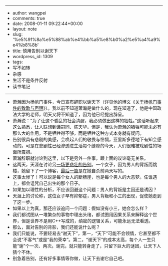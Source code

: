 - --
- author: wangpei
- comments: true
- date: 2008-01-11 09:22:44+00:00
- layout: note
- slug: '%e5%91%8a%e5%88%ab%e4%bb%a5%e8%b0%a2%e5%a4%a9%e4%b8%8b'
- title: 慎用告别以谢天下
- wordpress_id: 1309
- tags:
- 写不如转
- 杂感
- 生活不是条件反射
- 读书笔记
- --
- 萧瀚因为杨帆门事件，今日宣布辞职以谢天下（详见他的博文《[关于杨帆门事件的致歉与声明](http://blog.sina.com.cn/s/blog_4a5a2c1601008r92.html)》）。我以前不知道萧瀚是做什么的，现在知道了，他是中国政法大学的老师，明天又将不知道了，因为他已经提出辞呈。
- 萧瀚说：“为了让这个昏乱的社会清醒，我必须做出这样的牺牲。”这话听起来这么熟悉，让人联想到谭嗣同、陈天华。但是，我认为萧瀚的牺牲可能未必有那么大的作用，不是牺牲得不够，而是牺牲这种方式本身就有疑问。
- 告别很具有悲剧的美感，会唤起人们的敬畏与怜悯，亚里斯多德地下有知会感动的。可是在悲剧性已经渗透进生活每个缝隙的今天，人们很难被戏剧性的场面所震撼。
- 萧瀚辞职就讨论到这里，以下是另外一件事，跟上面的议论毫无关系。
- 这两天，天涯在讨论另[一场更悲壮的告别](http://cache.tianya.cn/publicforum/content/no11/1/507590.shtml)。一个女子，因为男人的背叛而跳楼，她留下了一个博客，[最后一篇](http://orionchris.spaces.live.com/blog/cns!6B6D1B49986AC5ED!395.entry#comment)是在她自杀前两天写的。
- 这事太惨了！可以说是每个女人的断肠崖，也是每个男人的大恶梦。任谁遇上，都会诅咒自己出生的那个日子。
- 如果加以理性的分析，不应该回避这个问题：男人的背叛是主因还是诱因？
- 天涯上的讨论称，这位女子早有抑郁症，男人背叛和小三的出现，促使她走到了这一步。
- 如果以上为真，那还应该追问一个问题：假如没有小三，她会怎么样？
- 我们都试图从一堆繁杂的事物中理出头绪，都试图用因果关系来解释这个世界，但是世界不是用C++写成的，缜密的逻辑关系，可能永远无法看透。
- 那么，面对告别的背影，我们还能说什么呢？
- 我们只能说，不要轻易去“谢天下”，第一，“天下”可能不会领情，它甚至都不会说“不客气”或是“我的荣幸”。第二，“谢天下”的成本太高，每个人一生只能“谢”个一次、两次。谢完，就只能转身走了，只留下巨大的谜团，让天下人猜个不休。
- 别急着告别，还有好多事情等你做，让天下去谢它自己吧。
